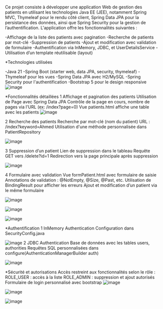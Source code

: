 Ce projet consiste à développer une application Web de gestion des patients en utilisant les technologies Java EE (JEE), notamment Spring MVC, Thymeleaf pour le rendu côté client, Spring Data JPA pour la persistance des données, ainsi que Spring Security pour la gestion de l’authentification. L'application offre les fonctionnalités suivantes :

-Affichage de la liste des patients avec pagination
-Recherche de patients par mot-clé
-Suppression de patients
-Ajout et modification avec validation de formulaire
-Authentification via InMemory, JDBC, et UserDetailsService
-Utilisation d’un template réutilisable (layout)

*Technologies utilisées

-Java 21
-Spring Boot (starter web, data JPA, security, thymeleaf)
-Thymeleaf pour les vues
-Spring Data JPA avec H2/MySQL
-Spring Security pour l'authentification
-Bootstrap 5 pour le design responsive
![image](https://github.com/user-attachments/assets/631aa951-1162-49be-b5e3-0479ad9b6fe6)


*Fonctionnalités détaillées
 1 Affichage et pagination des patients
Utilisation de Page<Patient> avec Spring Data JPA
Contrôle de la page en cours, nombre de pages via l'URL (ex: /index?page=0)
Vue patients.html affiche une table avec les patients
![image](https://github.com/user-attachments/assets/bbf8def7-8984-4c4f-9f59-5249664e15de)


 2 Recherche des patients
Recherche par mot-clé (nom du patient)
URL : /index?keyword=Ahmed
Utilisation d'une méthode personnalisée dans PatientRepository

![image](https://github.com/user-attachments/assets/edcc3095-62dd-4e3e-ba45-80f4e74827b8)



 3 Suppression d’un patient
Lien de suppression dans le tableau
Requête GET vers /delete?id=1
Redirection vers la page principale après suppression

![image](https://github.com/user-attachments/assets/d3a6a266-faa9-413f-b458-b72a6faadac4)


  4 Formulaire avec validation
Vue formPatient.html avec formulaire de saisie
Annotations de validation : @NotEmpty, @Size, @Past, etc.
Utilisation de BindingResult pour afficher les erreurs
Ajout et modification d’un patient via le même formulaire

![image](https://github.com/user-attachments/assets/85f300ae-ca60-472e-bc0e-df5969ee3763)

![image](https://github.com/user-attachments/assets/64e98747-ad7c-4e82-a345-83aa051cf99e)

![image](https://github.com/user-attachments/assets/2a714cd8-1778-49db-a2c8-c60d9b590529)

*Authentification
1 InMemory Authentication
Configuration dans SecurityConfig.java 

![image](https://github.com/user-attachments/assets/9f6f5aab-b860-470c-a8a9-e17a145fa626)
2 JDBC Authentication
Base de données avec les tables users, authorities
Requêtes SQL personnalisées dans configure(AuthenticationManagerBuilder auth)

![image](https://github.com/user-attachments/assets/57242c9e-c09e-443d-a7e9-a1e480070d79)

*Sécurité et autorisations
Accès restreint aux fonctionnalités selon le rôle :
ROLE_USER : accès à la liste
ROLE_ADMIN : suppression et ajout autorisés
Formulaire de login personnalisé avec bootstrap
![image](https://github.com/user-attachments/assets/d16f358a-2e64-4a3c-b452-dbef84c018f9)

![image](https://github.com/user-attachments/assets/f050d1e1-508a-47e3-b43f-4b02a061a2aa)



![image](https://github.com/user-attachments/assets/9f10465e-b7c7-4df8-94fa-d1fbb84fcbfb)



